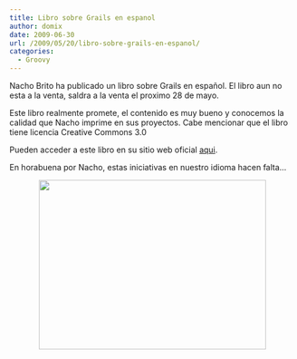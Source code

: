 ```yaml
---
title: Libro sobre Grails en espanol
author: domix
date: 2009-06-30
url: /2009/05/20/libro-sobre-grails-en-espanol/
categories:
  - Groovy
---
```

Nacho Brito ha publicado un libro sobre Grails en español. El libro aun no esta a la venta, saldra a la venta el proximo 28 de mayo.

Este libro realmente promete, el contenido es muy bueno y conocemos la calidad que Nacho imprime en sus proyectos. Cabe mencionar que el libro tiene licencia Creative Commons 3.0

Pueden acceder a este libro en su sitio web oficial [aqui][1].

En horabuena por Nacho, estas iniciativas en nuestro idioma hacen falta&#8230;

<p style="text-align: center;">
  <img src="http://www.manual-de-grails.es/images/stories/libro.gif" alt="" width="401" height="299" />
</p>

 [1]: http://www.manual-de-grails.es
